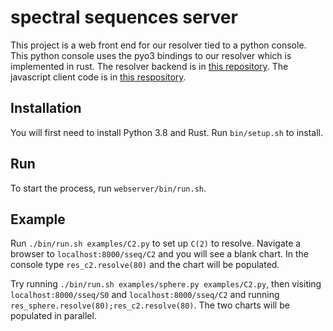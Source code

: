 spectral sequences server
=========================

This project is a web front end for our resolver tied to a python console.
This python console uses the pyo3 bindings to our resolver which is implemented in rust.
The resolver backend is in [this repository](https://github.com/SpectralSequences/ext).
The javascript client code is in [this respository](https://github.com/SpectralSequences/basic_webclient).

Installation
------------
You will first need to install Python 3.8 and Rust.
Run `bin/setup.sh` to install.

Run
---
To start the process, run `webserver/bin/run.sh`. 

Example
-------
Run `./bin/run.sh examples/C2.py` to set up `C(2)` to resolve. Navigate a browser to `localhost:8000/sseq/C2` and you will see a blank chart. In the console type `res_c2.resolve(80)` and the chart will be populated.

Try running `./bin/run.sh examples/sphere.py examples/C2.py`, then visiting `localhost:8000/sseq/S0` and `localhost:8000/sseq/C2` and running `res_sphere.resolve(80);res_c2.resolve(80)`. The two charts will be populated in parallel. 